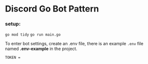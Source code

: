 # Discord Go Bot Pattern

### setup:
` go mod tidy `
` go run main.go `

To enter bot settings, create an .env file, there is an example ` .env ` file named **.env-example** in the project.
```env
TOKEN = 
```
